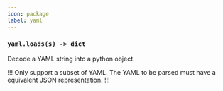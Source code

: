 ```yaml
---
icon: package
label: yaml
---
```


### `yaml.loads(s) -> dict`

Decode a YAML string into a python object.

!!!
Only support a subset of YAML. The YAML to be parsed must have a equivalent JSON representation.
!!!